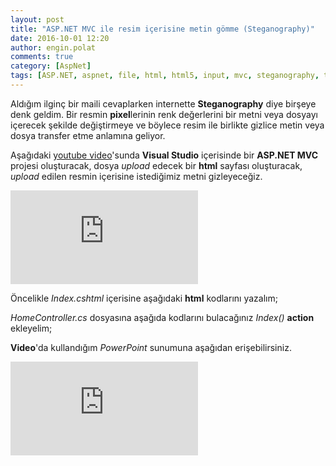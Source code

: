 ```yaml
---
layout: post
title: "ASP.NET MVC ile resim içerisine metin gömme (Steganography)"
date: 2016-10-01 12:20
author: engin.polat
comments: true
category: [AspNet]
tags: [ASP.NET, aspnet, file, html, html5, input, mvc, steganography, type, visual studio, youtube]
---
```

Aldığım ilginç bir maili cevaplarken internette **Steganography** diye birşeye denk geldim. Bir resmin **pixel**lerinin renk değerlerini bir metni veya dosyayı içerecek şekilde değiştirmeye ve böylece resim ile birlikte gizlice metin veya dosya transfer etme anlamına geliyor.

Aşağıdaki <a href="https://www.youtube.com/watch?v=bTZZsgtJhSE" target="_blank">youtube video</a>'sunda **Visual Studio** içerisinde bir **ASP.NET MVC** projesi oluşturacak, dosya *upload* edecek bir **html** sayfası oluşturacak, *upload* edilen resmin içerisine istediğimiz metni gizleyeceğiz.

<div class="embed-responsive embed-responsive-16by9"><iframe class="embed-responsive-item" src="https://www.youtube.com/embed/bTZZsgtJhSE" frameborder="0" allowfullscreen></iframe></div>

Öncelikle *Index.cshtml* içerisine aşağıdaki **html** kodlarını yazalım;

<script src="https://gist.github.com/polatengin/a6ebd8a3a695f7de71232ba4bbd197b0.js?file=Index.cshtml"></script>

*HomeController.cs* dosyasına aşağıda kodlarını bulacağınız *Index()* **action** ekleyelim;

<script src="https://gist.github.com/polatengin/a6ebd8a3a695f7de71232ba4bbd197b0.js?file=HomeController-Index.cs"></script>

**Video**'da kullandığım *PowerPoint* sunumuna aşağıdan erişebilirsiniz.

<div class="embed-responsive embed-responsive-16by9"><iframe class="embed-responsive-item" src="https://www.slideshare.net/slideshow/embed_code/67346823" frameborder="0" marginwidth="0" marginheight="0" scrolling="no"></iframe></div>